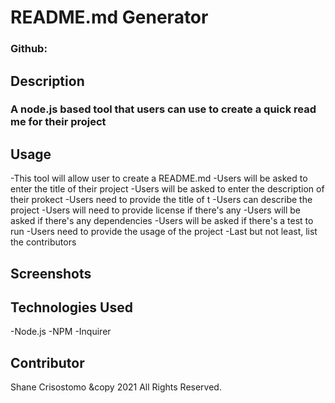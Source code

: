 
  # README.md Generator
  
  ### Github:

  ## Description
  ### A node.js based tool that users can use to create a quick read me for their project

 
  ## Usage
-This tool will allow user to create a README.md
-Users will be asked to enter the title of their project
-Users will be asked to enter the description of their prokect
-Users need to provide the title of t
-Users can describe the project
-Users will need to provide license if there's any
-Users will be asked if there's any dependencies
-Users will be asked if there's a test to run
-Users need to provide the usage of the project
-Last but not least, list the contributors



  ## Screenshots
  

  ## Technologies Used
  -Node.js
  -NPM
  -Inquirer


  ## Contributor
  Shane Crisostomo &copy 2021 All Rights Reserved.

  
